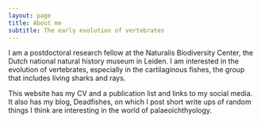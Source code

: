 ```yaml
---
layout: page
title: About me
subtitle: The early evolution of vertebrates
---
```

I am a postdoctoral research fellow at the Naturalis Biodiversity Center, the Dutch national natural history museum in Leiden. I am interested in the evolution of vertebrates, especially in the cartilaginous fishes, the group that includes living sharks and rays. 

This website has my CV and a publication list and links to my social media. It also has my blog, Deadfishes, on which I post short write ups of random things I think are interesting in the world of palaeoichthyology.

